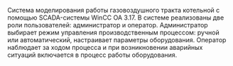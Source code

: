﻿Система моделирования работы газовоздушного тракта котельной с помощью SCADA-системы WinCC OA 3.17. В системе реализованы две роли пользователей: администратор и оператор. Администратор выбирает режим управления производственным процессом: ручной или автоматический, настраивает параметры оборудования. Оператор наблюдает за ходом процесса и при возникновении аварийных ситуаций включается в процесс работы оборудования.